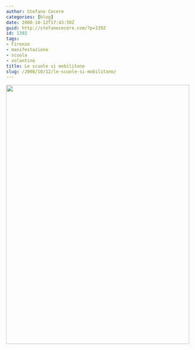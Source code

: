 ```yaml
---
author: Stefano Cecere
categories: [blog]
date: 2008-10-12T17:43:50Z
guid: http://stefanocecere.com/?p=1392
id: 1392
tags:
- Firenze
- manifestazione
- scuola
- volantino
title: Le scuole si mobilitano
slug: /2008/10/12/le-scuole-si-mobilitano/
---
```


[<img class="aligncenter size-full wp-image-1395" title="manifestazione1" src="http://stefanocecere.com/wp-content/uploads/sites/3/2008/10/manifestazione1.jpg" alt="" width="500" height="707" srcset="http://stefanocecere.com/wp-content/uploads/sites/3/2008/10/manifestazione1.jpg 500w, http://stefanocecere.com/wp-content/uploads/sites/3/2008/10/manifestazione1-212x300.jpg 212w" sizes="(max-width: 500px) 100vw, 500px" />](http://stefanocecere.com/wp-content/uploads/sites/3/2008/10/manifestazione1.jpg)

<p style="text-align: center">
   
</p>